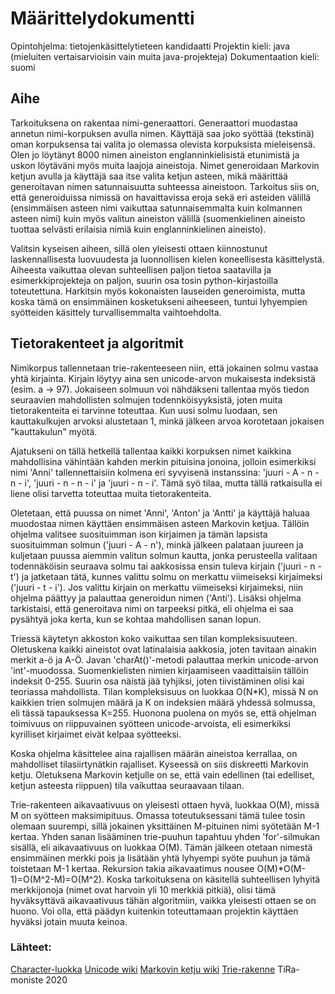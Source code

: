 # Määrittelydokumentti

Opintohjelma: tietojenkäsittelytieteen kandidaatti
Projektin kieli: java (mieluiten vertaisarvioisin vain muita java-projekteja)
Dokumentaation kieli: suomi

## Aihe
Tarkoituksena on rakentaa nimi-generaattori. Generaattori muodastaa annetun nimi-korpuksen avulla 
nimen. Käyttäjä saa joko syöttää (tekstinä) oman korpuksensa tai valita jo olemassa olevista korpuksista mieleisensä. Olen jo löytänyt 8000 nimen aineiston englanninkielisistä etunimistä ja uskon löytäväni myös muita laajoja aineistoja. Nimet generoidaan Markovin ketjun avulla ja käyttäjä saa itse valita ketjun asteen, mikä määrittää generoitavan nimen satunnaisuutta suhteessa aineistoon. Tarkoitus siis on, että generoiduissa nimissä on havaittavissa eroja sekä eri asteiden välillä (ensimmäisen asteen nimi vaikuttaa satunnaisemmalta kuin kolmannen asteen nimi) kuin myös valitun aineiston välillä (suomenkielinen aineisto tuottaa selvästi erilaisia nimiä kuin englanninkielinen aineisto).

Valitsin kyseisen aiheen, sillä olen yleisesti ottaen kiinnostunut laskennallisesta luovuudesta ja luonnollisen kielen koneellisesta käsittelystä. Aiheesta vaikuttaa olevan suhteellisen paljon tietoa saatavilla ja esimerkkiprojekteja on paljon, suurin osa tosin python-kirjastoilla toteutettuna. Harkitsin myös kokonaisten lauseiden generoimista, mutta koska tämä on ensimmäinen kosketukseni aiheeseen, tuntui lyhyempien syötteiden käsittely turvallisemmalta vaihtoehdolta.

## Tietorakenteet ja algoritmit
Nimikorpus tallennetaan trie-rakenteeseen niin, että jokainen solmu vastaa yhtä kirjainta. Kirjain löytyy aina sen unicode-arvon mukaisesta indeksistä (esim. a -> 97). Jokaiseen solmuun voi nähdäkseni tallentaa myös tiedon seuraavien mahdollisten solmujen todennköisyyksistä, joten muita tietorakenteita ei tarvinne toteuttaa. Kun uusi solmu luodaan, sen kauttakulkujen arvoksi alustetaan 1, minkä jälkeen arvoa korotetaan jokaisen "kauttakulun" myötä.

Ajatukseni on tällä hetkellä tallentaa kaikki korpuksen nimet kaikkina mahdollisina vähintään kahden merkin pituisina jonoina, jolloin esimerkiksi nimi 'Anni' tallennettaisiin kolmena eri syvyisenä instanssina: 'juuri - A - n - n - i', 'juuri - n - n - i' ja 'juuri - n - i'. Tämä syö tilaa, mutta tällä ratkaisulla ei liene olisi tarvetta toteuttaa muita tietorakenteita.

Oletetaan, että puussa on nimet 'Anni', 'Anton' ja 'Antti' ja käyttäjä haluaa muodostaa nimen käyttäen ensimmäisen asteen Markovin ketjua. Tällöin ohjelma valitsee suosituimman ison kirjaimen ja tämän lapsista suosituimman solmun ('juuri - A - n'), minkä jälkeen palataan juureen ja kuljetaan puussa aiemmin valitun solmun kautta, jonka perusteella valitaan todennäköisin seuraava solmu tai aakkosissa ensin tuleva kirjain ('juuri - n - t') ja jatketaan tätä, kunnes valittu solmu on merkattu viimeiseksi kirjaimeksi ('juuri - t - i'). Jos valittu kirjain on merkattu viimeiseksi kirjaimeksi, niin ohjelma päättyy ja palauttaa generoidun nimen ('Anti'). Lisäksi ohjelma tarkistaisi, että generoitava nimi on tarpeeksi pitkä, eli ohjelma ei saa pysähtyä joka kerta, kun se kohtaa mahdollisen sanan lopun.

Triessä käytetyn akkoston koko vaikuttaa sen tilan kompleksisuuteen. Oletuskena kaikki aineistot ovat latinalaisia aakkosia, joten tavitaan ainakin merkit a-ö ja A-Ö. Javan 'charAt()'-metodi palauttaa merkin unicode-arvon 'int'-muodossa. Suomenkielisten nimien kirjaamiseen vaadittaisiin tällöin indeksit 0-255. Suurin osa näistä jää tyhjiksi, joten tiivistäminen olisi kai teoriassa mahdollista. Tilan kompleksisuus on luokkaa O(N*K), missä N on kaikkien trien solmujen määrä ja K on indeksien määrä yhdessä solmussa, eli tässä tapauksessa K=255. Huonona puolena on myös se, että ohjelman toimivuus on riippuvainen syötteen unicode-arvoista, eli esimerkiksi kyrilliset kirjaimet eivät kelpaa syötteeksi.

Koska ohjelma käsittelee aina rajallisen määrän aineistoa kerrallaa, on mahdolliset tilasiirtynätkin rajalliset. Kyseessä on siis diskreetti Markovin ketju. Oletuksena Markovin ketjulle on se, että vain edellinen (tai edelliset, ketjun asteesta riippuen) tila vaikuttaa seuraavaan tilaan.  

Trie-rakenteen aikavaativuus on yleisesti ottaen hyvä, luokkaa O(M), missä M on syötteen maksimipituus. Omassa toteutuksessani tämä tulee tosin olemaan suurempi, sillä jokainen yksittäinen M-pituinen nimi syötetään M-1 kertaa. Yhden sanan lisääminen trie-puuhun tapahtuu yhden 'for'-silmukan sisällä, eli aikavaativuus on luokkaa O(M). Tämän jälkeen otetaan nimestä ensimmäinen merkki pois ja lisätään yhtä lyhyempi syöte puuhun ja tämä toistetaan M-1 kertaa. Rekursion takia aikavaatimus nousee O(M)*O(M-1)=O(M^2-M)=O(M^2). Koska tarkoituksena on käsitellä suhteellisen lyhyitä merkkijonoja (nimet ovat harvoin yli 10 merkkiä pitkiä), olisi tämä hyväksyttävä aikavaativuus tähän algoritmiin, vaikka yleisesti ottaen se on huono. Voi olla, että päädyn kuitenkin toteuttamaan projektin käyttäen hyväksi jotain muuta keinoa.

### Lähteet:
[Character-luokka](https://docs.oracle.com/javase/7/docs/api/java/lang/Character.html)
[Unicode wiki](https://en.wikipedia.org/wiki/List_of_Unicode_characters)
[Markovin ketju wiki](https://en.wikipedia.org/wiki/Markov_chain)
[Trie-rakenne](https://www.baeldung.com/trie-java)
TiRa-moniste 2020

